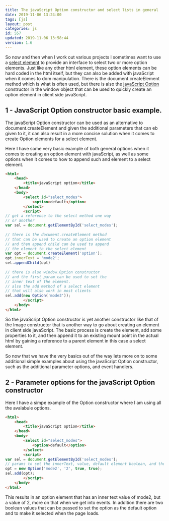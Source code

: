 ```yaml
---
title: The javaScript Option constructor and select lists in general
date: 2019-11-06 13:24:00
tags: [js]
layout: post
categories: js
id: 557
updated: 2019-11-06 13:58:44
version: 1.6
---
```


So now and then when I work out various projects I sometimes want to use a [select element](https://developer.mozilla.org/en-US/docs/Web/API/HTMLSelectElement) to provide an interface to select two or more option elements. Just like any other html element, these option elements can be hard coded in the html itself, but they can also be added with javaScript when it comes to dom manipulation. There is the document.createElement method which is what is often used, but there is also the [javaScript Option](https://developer.mozilla.org/en-US/docs/Web/API/HTMLOptionElement/Option) constructor in the window object that can be used to quickly create an option element in client side javaScript. 

<!-- more -->

## 1 - JavaScript Option constructor basic example.

The javaScript Option constructor can be used as an alternative to document.createElement and given the additional parameters that can eb given to it, it can also result in a more concise solution when it comes to create Option elements for a select element.

Here I have some very basic example of both general options when it comes to creating an option element with javaScript, as well as some options when it comes to how to append such and element to a select element.

```html
<html>
    <head>
        <title>javaScript option</title>
    </head>
    <body>
        <select id="select_modes">
            <option>default</option>
        </select>
        <script>
// get a reference to the select method one way
// or another
var sel = document.getElementById('select_modes');
 
// there is the document.createElement method
// that can be used to create an option element
// and then append child can be used to append
// the element to the select element
var opt = document.createElement('option');
opt.innerText = 'mode2';
sel.appendChild(opt)
 
// there is also window.Option constructor
// and the first param can be used to set the
// inner text of the element.
// also the add method of a select element
// that will also work in most clients
sel.add(new Option('mode3'));
        </script>
    </body>
</html>
```

So the javaScript Option constructor is yet another constructor like that of the Image constructor that is another way to go about creating an element in client side javaScript. The basic process is create the element, add some properties to it, and then append it to an existing mount point in the actual html by gaining a reference to a parent element in this case a select element.

So now that we have the very basics out of the way lets more on to some additional simple examples about using the javaScript Option constructor, such as the additional parameter options, and event handlers.

## 2 - Parameter options for the javaScript Option constructor

Here I have a simpe example of the Option constructor where I am using all the avalabule options.

```html
<html>
    <head>
        <title>javaScript option</title>
    </head>
    <body>
        <select id="select_modes">
            <option>default</option>
        </select>
        <script>
var sel = document.getElementById('select_modes');
// params to set the innerText, value, default element boolean, and the selected boolean
opt = new Option('mode2', '2', true, true);
sel.add(opt);
        </script>
    </body>
</html>
```

This results in an option element that has an inner text value of mode2, but a value of 2, more on that when we get into events. In addition there are two boolean values that can be passed to set the option as the default option and to make it selected when the page loads.